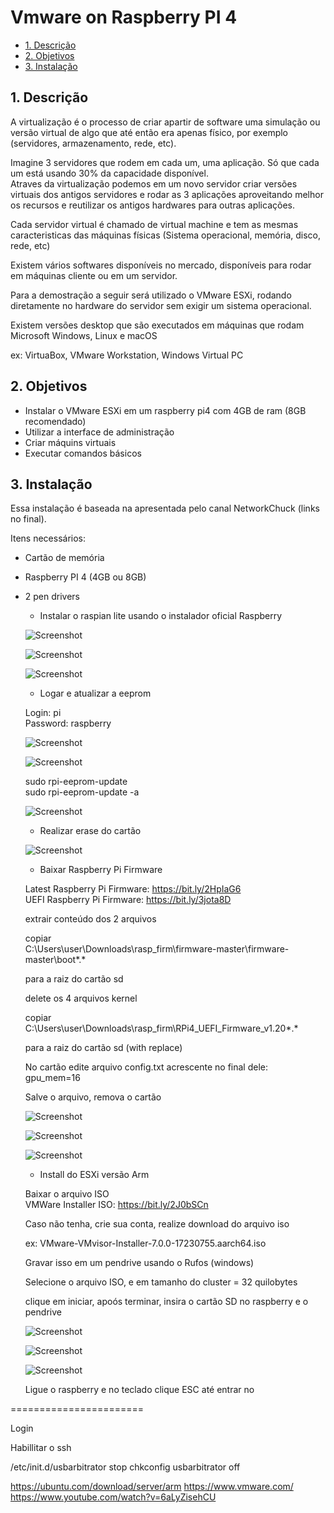# Vmware on Raspberry PI 4

- [1. Descrição](#link1)
- [2. Objetivos](#link2)
- [3. Instalação](#link3)

<a id="link1"></a>
## 1. Descrição

A virtualização é o processo de criar apartir de software uma simulação ou versão virtual de algo que até então era apenas 
físico, por exemplo (servidores, armazenamento, rede, etc).

Imagine 3 servidores que rodem em cada um, uma aplicação. Só que cada um está usando 30% da capacidade disponível.</br>
Atraves da virtualização podemos em um novo servidor criar versões virtuais dos antigos servidores e rodar as 3 aplicações
aproveitando melhor os recursos e reutilizar os antigos hardwares para outras aplicações.

Cada servidor virtual é chamado de virtual machine e tem as mesmas caracteristicas das máquinas físicas (Sistema operacional,
memória, disco, rede, etc)

Existem vários softwares disponíveis no mercado, disponíveis para rodar em máquinas cliente ou em um servidor.

Para a demostração a seguir será utilizado o VMware ESXi, rodando diretamente no hardware do servidor sem 
exigir um sistema operacional.

Existem versões desktop que são executados em máquinas que rodam Microsoft Windows, Linux e macOS

ex: VirtuaBox, VMware Workstation, Windows Virtual PC

<a id="link2"></a>
## 2. Objetivos

- Instalar o VMware ESXi em um raspberry pi4 com 4GB de ram (8GB recomendado)
- Utilizar a interface de administração
- Criar máquins virtuais
- Executar comandos básicos

<a id="link3"></a>
## 3. Instalação

Essa instalação é baseada na apresentada pelo canal NetworkChuck (links no final).

Itens necessários:

- Cartão de memória
- Raspberry PI 4 (4GB ou 8GB)
- 2 pen drivers

	- Instalar o raspian lite usando o instalador oficial Raspberry
	
	![Screenshot](/images/vm03.jpg)

	![Screenshot](/images/vm04.jpg)
	
	![Screenshot](/images/vm05.jpg)
	
	- Logar e atualizar a eeprom

	Login: pi</br>
	Password: raspberry

	![Screenshot](/images/vm06.jpg)

	![Screenshot](/images/vm07.jpg)
	
	sudo rpi-eeprom-update</br>
	sudo rpi-eeprom-update -a
	
	![Screenshot](/images/vm08.jpg)

	- Realizar erase do cartão

	![Screenshot](/images/vm09.jpg)
	
	- Baixar Raspberry Pi Firmware
	
	Latest Raspberry Pi Firmware: https://bit.ly/2HpIaG6</br>
	UEFI Raspberry Pi Firmware: https://bit.ly/3jota8D

	extrair conteúdo dos 2 arquivos

	copiar</br>
	C:\Users\user\Downloads\rasp_firm\firmware-master\firmware-master\boot\*.*

	para a raiz do cartão sd

	delete os 4 arquivos kernel

	copiar</br>
	C:\Users\user\Downloads\rasp_firm\RPi4_UEFI_Firmware_v1.20\*.*

	para a raiz do cartão sd (with replace)

	No cartão edite arquivo config.txt
	acrescente no final dele: gpu_mem=16

	Salve o arquivo, remova o cartão

	![Screenshot](/images/vm10.jpg)

	![Screenshot](/images/vm11.jpg)
	
	![Screenshot](/images/vm12.jpg)


	- Install do ESXi versão Arm
	
	Baixar o arquivo ISO</br>
	VMWare Installer ISO: https://bit.ly/2J0bSCn

	Caso não tenha, crie sua conta, realize download do arquivo iso

	ex: VMware-VMvisor-Installer-7.0.0-17230755.aarch64.iso

	Gravar isso em um pendrive usando o Rufos (windows)

	Selecione o arquivo ISO, e em tamanho do cluster = 32 quilobytes

	clique em iniciar, apoós terminar, insira o cartão SD no raspberry e o pendrive
	
	![Screenshot](/images/vm13.jpg)

	![Screenshot](/images/vm14.jpg)
	
	![Screenshot](/images/vm15.jpg)	
	
	
	

	Ligue o raspberry e no teclado clique ESC até entrar no 

=======================

Login

Habillitar o ssh


/etc/init.d/usbarbitrator stop
chkconfig usbarbitrator off

https://ubuntu.com/download/server/arm
https://www.vmware.com/
https://www.youtube.com/watch?v=6aLyZisehCU